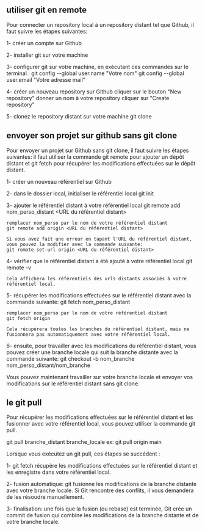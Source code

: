 ## utiliser git en remote

Pour connecter un repository local à un repository distant tel que Github, il faut suivre les étapes suivantes: 

1- créer un compte sur Github

2- installer git sur votre machine

3- configurer git sur votre machine, en exécutant ces commandes sur le terminal : 
    git config --global user.name "Votre nom"
    git config --global user.email "Votre adresse mail"

4- créer un nouveau repository sur Github
    cliquer sur le bouton "New repository"
    donner un nom à votre repository
    cliquer sur "Create repository"

5- clonez le repository distant sur votre machine
    git clone


## envoyer son projet sur github sans git clone

Pour envoyer un projet sur Github sans git clone, il faut suivre les étapes suivantes:
il faut utiliser la commande git remote pour ajouter un dépôt distant et git fetch pour récupérer les modifications effectuées sur le dépôt distant.

1- créer un nouveau référentiel sur Github

2- dans le dossier local, initialiser le référentiel local
    git init

3- ajouter le référentiel distant à votre référentiel local
    git remote add nom_perso_distant <URL du référentiel distant>

    remplacer nom_perso par le nom de votre référentiel distant
    git remote add origin <URL du référentiel distant>

    Si vous avez fait une erreur en tapant l'URL du référentiel distant, vous pouvez la modifier avec la commande suivante: 
    git remote set-url origin <URL du référentiel distant>

4- vérifier que le référentiel distant a été ajouté à votre référentiel local
    git remote -v

    Cela affichera les référentiels des urls distants associés à votre référentiel local.

5- récupérer les modifications effectuées sur le référentiel distant avec la commande suivante:
    git fetch nom_perso_distant

    remplacer nom_perso par le nom de votre référentiel distant
    git fetch origin

    Cela récupérera toutes les branches du référentiel distant, mais ne fusionnera pas automatiquement avec votre référentiel local. 

6- ensuite, pour travailler avec les modifications du référentiel distant, vous pouvez créer une branche locale qui suit la branche distante avec la commande suivante:
    git checkout -b nom_branche nom_perso_distant/nom_branche

Vous pouvez maintenant travailler sur votre branche locale et envoyer vos modifications sur le référentiel distant sans git clone.

## le git pull

Pour récupérer les modifications effectuées sur le référentiel distant et les fusionner avec votre référentiel local, vous pouvez utiliser la commande git pull.

git pull branche_distant branche_locale
    ex: git pull origin main 


Lorsque vous exécutez un git pull, ces étapes se succédent : 

1- git fetch récupère les modifications effectuées sur le référentiel distant et les enregistre dans votre référentiel local. 

2- fusion automatique: git fusionne les modifications de la branche distante avec votre branche locale. Si Git rencontre des conflits, il vous demandera de les résoudre manuellement.

3- finalisation: une fois que la fusion (ou rebase) est terminée, Git crée un commit de fusion qui combine les modifications de la branche distante et de votre branche locale.
